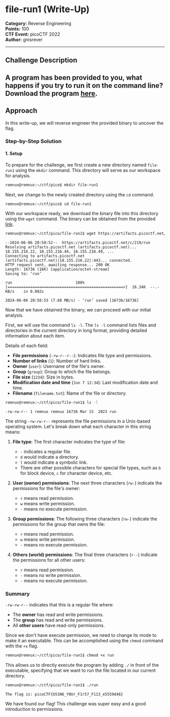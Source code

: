
# file-run1 (Write-Up)

**Category:** Reverse Engineering \
**Points:** 100 \
**CTF Event:** picoCTF 2022 \
**Author:** gnisrever

---

## Challenge Description

A program has been provided to you, what happens if you try to run it on the command line? Download the program [here](https://artifacts.picoctf.net/c/219/run).
---

## Approach
In this write-up, we will reverse engineer the provided binary to uncover the flag.

### Step-by-Step Solution

#### 1. Setup
To prepare for the challenge, we first create a new directory named `file-run1` using the `mkdir` command. This directory will serve as our workspace for analysis.
```bash
remnux@remnux:~/ctf/pico$ mkdir file-run1
```
Next, we change to the newly created directory using the `cd` command.
```bash
remnux@remnux:~/ctf/pico$ cd file-run1
```
With our workspace ready, we download the binary file into this directory using the `wget` command. The binary can be obtained from the provided [link](https://artifacts.picoctf.net/c/219/run).
```bash
remnux@remnux:~/ctf/pico/file-run1$ wget https://artifacts.picoctf.net/c/219/run
```
```plaintext
--2024-06-06 20:58:52--  https://artifacts.picoctf.net/c/219/run
Resolving artifacts.picoctf.net (artifacts.picoctf.net)... 18.155.216.22, 18.155.216.44, 18.155.216.49, ...
Connecting to artifacts.picoctf.net (artifacts.picoctf.net)|18.155.216.22|:443... connected.
HTTP request sent, awaiting response... 200 OK
Length: 16736 (16K) [application/octet-stream]
Saving to: ‘run’

run                            100%[===================================================>]  16.34K  --.-KB/s    in 0.002s  

2024-06-06 20:58:53 (7.68 MB/s) - ‘run’ saved [16736/16736]
```
Now that we have obtained the binary, we can proceed with our initial analysis. 

First, we will use the command `ls -l`. The `ls -l` command lists files and directories in the current directory in long format, providing detailed information about each item.

Details of each field:
- **File permissions** (`-rw-r--r--`): Indicates file type and permissions.
- **Number of links** (`1`): Number of hard links.
- **Owner** (`user`): Username of the file's owner.
- **Group** (`group`): Group to which the file belongs.
- **File size** (`1234`): Size in bytes.
- **Modification date and time** (`Jun 7 12:34`): Last modification date and time.
- **Filename** (`filename.txt`): Name of the file or directory.

```bash
remnux@remnux:~/ctf/pico/file-run1$ ls -l
```
```plaintext
-rw-rw-r-- 1 remnux remnux 16736 Mar 15  2023 run
```

The string `-rw-rw-r--` represents the file permissions in a Unix-based operating system. Let's break down what each character in this string means:

1. **File type**: The first character indicates the type of file:
   - `-` indicates a regular file.
   - `d` would indicate a directory.
   - `l` would indicate a symbolic link.
   - There are other possible characters for special file types, such as `b` for block device, `c` for character device, etc.

2. **User (owner) permissions**: The next three characters (`rw-`) indicate the permissions for the file's owner:
   - `r` means read permission.
   - `w` means write permission.
   - `-` means no execute permission.

3. **Group permissions**: The following three characters (`rw-`) indicate the permissions for the group that owns the file:
   - `r` means read permission.
   - `w` means write permission.
   - `-` means no execute permission.

4. **Others (world) permissions**: The final three characters (`r--`) indicate the permissions for all other users:
   - `r` means read permission.
   - `-` means no write permission.
   - `-` means no execute permission.

### Summary

`-rw-rw-r--` indicates that this is a regular file where:
- The **owner** has read and write permissions.
- The **group** has read and write permissions.
- All **other users** have read-only permissions.
  
Since we don't have execute permission, we need to change its mode to make it an executable. This can be accomplished using the `chmod` command with the `+x` flag.
```bash
remnux@remnux:~/ctf/pico/file-run1$ chmod +x run
```
This allows us to directly execute the program by adding `./` in front of the executable, specifying that we want to run the file located in our current directory.
```bash
remnux@remnux:~/ctf/pico/file-run1$ ./run
```
```plaintext
The flag is: picoCTF{U51N6_Y0Ur_F1r57_F113_e5559d46}
```
We have found our flag! This challenge was super easy and a good introduction to permissions.

